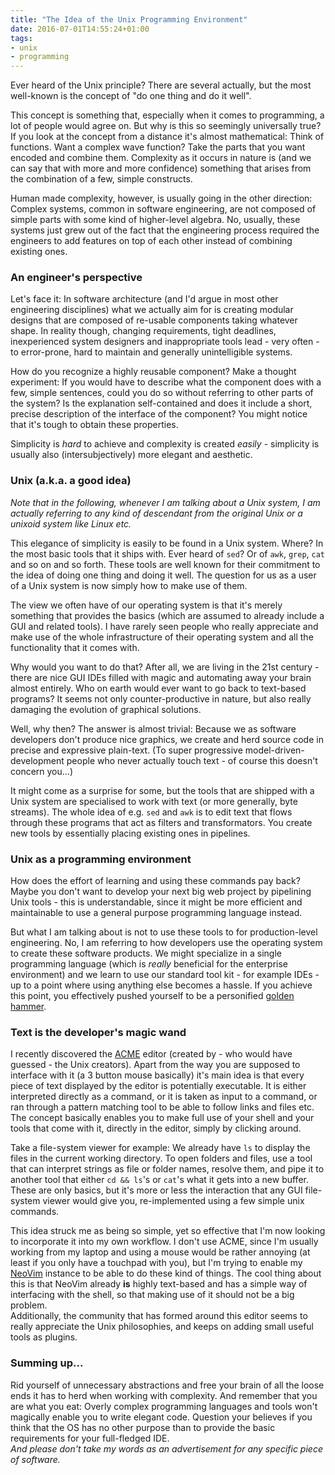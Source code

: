 ```yaml
---
title: "The Idea of the Unix Programming Environment"
date: 2016-07-01T14:55:24+01:00
tags:
- unix
- programming
---
```


Ever heard of the Unix principle? There are several actually, but the most well-known is the concept of "do one thing and do it well".

<!--more-->

This concept is something that, especially when it comes to programming, a lot of people would agree on. But why is this so seemingly universally true?<br/>
If you look at the concept from a distance it's almost mathematical: Think of functions. Want a complex wave function? Take the parts that you want encoded and combine them. Complexity as it occurs in nature is (and we can say that with more and more confidence) something that arises from the combination of a few, simple constructs.

Human made complexity, however, is usually going in the other direction: Complex systems, common in software engineering, are not composed of simple parts with some kind of higher-level algebra. No, usually, these systems just grew out of the fact that the engineering process required the engineers to add features on top of each other instead of combining existing ones.

### An engineer's perspective

Let's face it: In software architecture (and I'd argue in most other engineering disciplines) what we actually aim for is creating modular designs that are composed of re-usable components taking whatever shape. In reality though, changing requirements, tight deadlines, inexperienced system designers and inappropriate tools lead - very often - to error-prone, hard to maintain and generally unintelligible systems.

How do you recognize a highly reusable component? Make a thought experiment: If you would have to describe what the component does with a few, simple sentences, could you do so without referring to other parts of the system? Is the explanation self-contained and does it include a short, precise description of the interface of the component? You might notice that it's tough to obtain these properties.

Simplicity is _hard_ to achieve and complexity is created _easily_ - simplicity is usually also (intersubjectively) more elegant and aesthetic.

### Unix (a.k.a. a good idea)

_Note that in the following, whenever I am talking about a Unix system, I am actually referring to any kind of descendant from the original Unix or a unixoid system like Linux etc._

This elegance of simplicity is easily to be found in a Unix system. Where? In the most basic tools that it ships with. Ever heard of `sed`? Or of `awk`, `grep`, `cat` and so on and so forth. These tools are well known for their commitment to the idea of doing one thing and doing it well. The question for us as a user of a Unix system is now simply how to make use of them.

The view we often have of our operating system is that it's merely something that provides the basics (which are assumed to already include a GUI and related tools). I have rarely seen people who really appreciate and make use of the whole infrastructure of their operating system and all the functionality that it comes with.

Why would you want to do that? After all, we are living in the 21st century - there are nice GUI IDEs filled with magic and automating away your brain almost entirely. Who on earth would ever want to go back to text-based programs? It seems not only counter-productive in nature, but also really damaging the evolution of graphical solutions.

Well, why then? The answer is almost trivial: Because we as software developers don't produce nice graphics, we create and herd source code in precise and expressive plain-text. (To super progressive model-driven-development people who never actually touch text - of course this doesn't concern you...)

It might come as a surprise for some, but the tools that are shipped with a Unix system are specialised to work with text (or more generally, byte streams). The whole idea of e.g. `sed` and `awk` is to edit text that flows through these programs that act as filters and transformators. You create new tools by essentially placing existing ones in pipelines.

### Unix as a programming environment

How does the effort of learning and using these commands pay back? Maybe you don't want to develop your next big web project by pipelining Unix tools - this is understandable, since it might be more efficient and maintainable to use a general purpose programming language instead.

But what I am talking about is not to use these tools to for production-level engineering. No, I am referring to how developers use the operating system to create these software products. We might specialize in a single programming language (which is _really_ beneficial for the enterprise environment) and we learn to use our standard tool kit - for example IDEs - up to a point where using anything else becomes a hassle. If you achieve this point, you effectively pushed yourself to be a personified [golden hammer](https://en.wikipedia.org/wiki/Law_of_the_instrument).

### Text is the developer's magic wand

I recently discovered the [ACME](http://acme.cat-v.org/) editor (created by - who would have guessed - the Unix creators). Apart from the way you are supposed to interface with it (a 3 button mouse basically) it's main idea is that every piece of text displayed by the editor is potentially executable. It is either interpreted directly as a command, or it is taken as input to a command, or ran through a pattern matching tool to be able to follow links and files etc.<br/>
The concept basically enables you to make full use of your shell and your tools that come with it, directly in the editor, simply by clicking around.

Take a file-system viewer for example: We already have `ls` to display the files in the current working directory. To open folders and files, use a tool that can interpret strings as file or folder names, resolve them, and pipe it to another tool that either `cd && ls`'s or `cat`'s what it gets into a new buffer.<br/>
These are only basics, but it's more or less the interaction that any GUI file-system viewer would give you, re-implemented using a few simple unix commands.

This idea struck me as being so simple, yet so effective that I'm now looking to incorporate it into my own workflow. I don't use ACME, since I'm usually working from my laptop and using a mouse would be rather annoying (at least if you only have a touchpad with you), but I'm trying to enable my [NeoVim](https://neovim.io/) instance to be able to do these kind of things. The cool thing about this is that NeoVim already **is** highly text-based and has a simple way of interfacing with the shell, so that making use of it should not be a big problem.<br/>
Additionally, the community that has formed around this editor seems to really appreciate the Unix philosophies, and keeps on adding small useful tools as plugins.

### Summing up...

Rid yourself of unnecessary abstractions and free your brain of all the loose ends it has to herd when working with complexity. And remember that you are what you eat: Overly complex programming languages and tools won't magically enable you to write elegant code. Question your believes if you think that the OS has no other purpose than to provide the basic requirements for your full-fledged IDE.<br/>
_And please don't take my words as an advertisement for any specific piece of software._
